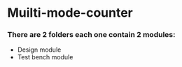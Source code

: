 # Muilti-mode-counter

<h3>There are 2 folders each one contain 2 modules:</h3>
<ul>
  <li>Design module</li>
  <li>Test bench module</li>
</ul>

